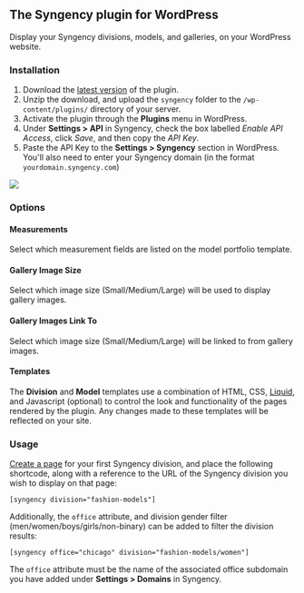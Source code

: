 ## The Syngency plugin for WordPress ##

Display your Syngency divisions, models, and galleries, on your WordPress website.

### Installation ###

1. Download the [latest version](https://github.com/syngency/wordpress-plugin/archive/master.zip) of the plugin.
1. Unzip the download, and upload the `syngency` folder to the `/wp-content/plugins/` directory of your server.
1. Activate the plugin through the **Plugins** menu in WordPress.
1. Under **Settings > API** in Syngency, check the box labelled _Enable API Access_, click _Save_, and then copy the _API Key_.
1. Paste the API Key to the **Settings > Syngency** section in WordPress. You'll also need to enter your Syngency domain (in the format `yourdomain.syngency.com`)

<img src="https://downloads.intercomcdn.com/i/o/92490016/cd21b7d875239b124b28c393/image.png">

### Options ###

#### Measurements ####
Select which measurement fields are listed on the model portfolio template.

#### Gallery Image Size #####
Select which image size (Small/Medium/Large) will be used to display gallery images.

#### Gallery Images Link To ####
Select which image size (Small/Medium/Large) will be linked to from gallery images.

#### Templates ####

The **Division** and **Model** templates use a combination of HTML, CSS, [Liquid](https://www.shopify.com/partners/shopify-cheat-sheet), and Javascript (optional) to control the look and functionality of the pages rendered by the plugin. Any changes made to these templates will be reflected on your site.

### Usage ###

[Create a page](https://wordpress.org/support/article/pages/#creating-pages) for your first Syngency division, and place the following shortcode, along with a reference to the URL of the Syngency division you wish to display on that page:

`[syngency division="fashion-models"]`

Additionally, the `office` attribute, and division gender filter (men/women/boys/girls/non-binary) can be added to filter the division results:

`[syngency office="chicago" division="fashion-models/women"]`

The `office` attribute must be the name of the associated office subdomain you have added under **Settings > Domains** in Syngency.